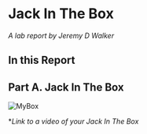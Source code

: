 # Jack In The Box

*A lab report by Jeremy D Walker*

## In this Report

## Part A. Jack In The Box

![MyBox](https://github.com/jwalker34/Interactive-Lab-Hub/blob/master/Lab_3/Screen%20Shot%202019-09-21%20at%203.59.13%20PM.png)

**Link to a video of your Jack In The Box*

